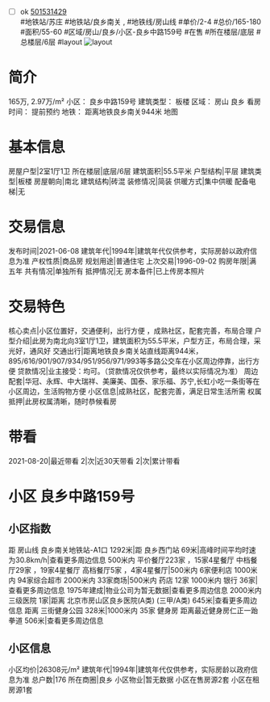 - [ ] ok [501531429](https://bj.5i5j.com/ershoufang/501531429.html)  
 #地铁站/苏庄 #地铁站/良乡南关 ,  #地铁线/房山线
#单价/2-4 #总价/165-180 #面积/55-60   #区域/房山/良乡/小区-良乡中路159号 #在售 #所在楼层/底层 #总楼层/6层 #layout 
![layout](http://image2a.5i5j.com/scm/HOUSE_CUSTOMER/0a2e421082154c0397294df016cf0b20.jpg_P5.jpg) 
# 简介 
 165万,  2.97万/m² 
小区： 良乡中路159号
建筑类型： 板楼
区域： 房山 良乡
看房时间： 提前预约
地铁： 距离地铁良乡南关944米 地图
# 基本信息 
 房屋户型|2室1厅1卫
所在楼层|底层/6层
建筑面积|55.5平米
户型结构|平层
建筑类型|板楼
房屋朝向|南北
建筑结构|砖混
装修情况|简装
供暖方式|集中供暖
配备电梯|无
# 交易信息 
 发布时间|2021-06-08
建筑年代|1994年|建筑年代仅供参考，实际房龄以政府信息为准
产权性质|商品房
规划用途|普通住宅
上次交易|1996-09-02
购房年限|满五年
共有情况|单独所有
抵押情况|无
房本备件|已上传房本照片
# 交易特色 
 核心卖点|小区位置好，交通便利，出行方便 ，成熟社区，配套完善，布局合理
户型介绍|此房为南北向3室1厅1卫，建筑面积为55.5平米，户型方正，布局合理，采光好，通风好
交通出行|距离地铁良乡南关站直线距离944米，895/616/901/907/934/951/956/971/993等多路公交车在小区周边停靠，出行方便
贷款情况|业主接受：均可。（贷款情况仅供参考，最终以实际情况为准）
周边配套|华冠、永辉、中大瑞祥、美廉美、国泰、家乐福、苏宁,长虹小吃一条街等在小区周边，生活购物方便
小区信息|成熟社区，配套完善，满足日常生活所需
权属抵押|此房权属清晰，随时恭候看房
# 带看 
 2021-08-20|最近带看	 2|次|近30天带看	 2|次|累计带看
# 小区 良乡中路159号
## 小区指数 
 距 房山线 良乡南关地铁站-A1口 1292米|距 良乡西门站 69米|高峰时间平均时速为30.8km/h|查看更多周边信息
500米内 平价餐厅223家 ，15家4星餐厅
中档餐厅29家 ，19家4星餐厅
高档餐厅5家 ，4家4星餐厅|500米内 6家便利店
1000米内 94家综合超市
2000米内 33家商场|500米内 药店 12家
1000米内 银行 36家|查看更多周边信息
1975年建成|物业公司为暂无数据|查看更多周边信息
2000米内 三级医院 1家|距离 北京市房山区良乡医院(A类) (三甲/A类) 645米|查看更多周边信息
距离 三街健身公园 328米|1000米内 35家 健身房
距离最近健身房仁正一跆拳道 506米|查看更多周边信息
## 小区信息 
 小区均价|26308元/m²
建筑年代|1994年|建筑年代仅供参考，实际房龄以政府信息为准
总户数|176
所在商圈|良乡
小区物业|暂无数据
小区在售房源2套
小区在租房源1套
